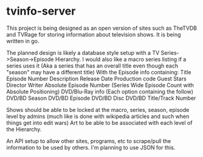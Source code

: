 # tvinfo-server
This project is being designed as an open version of sites such as TheTVDB and TVRage for storing information about television shows. It is being written in go.

The planned design is likely a database style setup with a TV Series->Season->Episode Hierarchy. I would also like a macro series listing if a series uses it (Aka a series that has an overall title even though each "season" may have a different title)
With the Episode info containing:
	Title
	Episode Number
	Description
	Release Date
	Production code
	Guest Stars
	Director
	Writer
	Absolute Episode Number (Series Wide Episode Count with Absolute Positioning)
	DVD/Blu-Ray info (Each option containing the follow)
		DVD/BD Season
		DVD/BD Episode
		DVD/BD Disc
		DVD/BD Title/Track Number

Shows should be able to be locked at the macro, series, season, episode level by admins (much like is done with wikipedia articles and such when things get into edit wars)
Art to be able to be associated with each level of the Hierarchy.

An API setup to allow other sites, programs, etc to scrape/pull the information to be used by others. I'm planning to use JSON for this.
